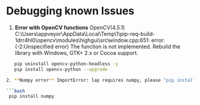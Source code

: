 # Debugging known Issues

1. **Error with OpenCV functions** OpenCV(4.5.1) C:\Users\appveyor\AppData\Local\Temp\1\pip-req-build-1drr4hl0\opencv\modules\highgui\src\window.cpp:651: error: (-2:Unspecified error) The function is not implemented. Rebuild the library with Windows, GTK+ 2.x or Cocoa support.

 ```bash
    pip uninstall opencv-python-headless -y
    pip install opencv-python --upgrade

2. **Numpy error** ImportError: lap requires numpy, please "pip install numpy"

 ```bash
  pip install numpy
